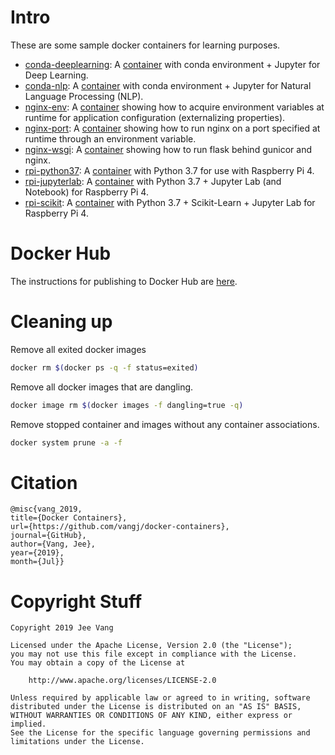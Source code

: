 # Intro

These are some sample docker containers for learning purposes.

* [conda-deeplearning](conda-deeplearning): A [container](https://hub.docker.com/r/vangjee/conda-deeplearning) with conda environment + Jupyter for Deep Learning.
* [conda-nlp](conda-nlp): A [container](https://hub.docker.com/r/vangjee/conda-nlp) with conda environment + Jupyter for Natural Language Processing (NLP).
* [nginx-env](nginx-env): A [container](https://hub.docker.com/r/vangjee/nginx-env) showing how to acquire environment variables at runtime for application configuration (externalizing properties).
* [nginx-port](nginx-port): A [container](https://hub.docker.com/r/vangjee/nginx-port) showing how to run nginx on a port specified at runtime through an environment variable.
* [nginx-wsgi](nginx-wsgi): A [container](https://hub.docker.com/r/vangjee/nginx-wsgi) showing how to run flask behind gunicor and nginx.
* [rpi-python37](rpi-python37): A [container](https://hub.docker.com/r/vangjee/rpi-python37) with Python 3.7 for use with Raspberry Pi 4.
* [rpi-jupyterlab](rpi-jupyterlab): A [container](https://hub.docker.com/r/vangjee/rpi-jupyterlab) with Python 3.7 + Jupyter Lab (and Notebook) for Raspberry Pi 4.
* [rpi-scikit](rpi-scikit): A [container](https://hub.docker.com/r/vangjee/rpi-scikit) with Python 3.7 + Scikit-Learn + Jupyter Lab for Raspberry Pi 4.

# Docker Hub

The instructions for publishing to Docker Hub are [here](https://ropenscilabs.github.io/r-docker-tutorial/04-Dockerhub.html).

# Cleaning up

Remove all exited docker images

```bash
docker rm $(docker ps -q -f status=exited)
```

Remove all docker images that are dangling.

```bash
docker image rm $(docker images -f dangling=true -q)
```

Remove stopped container and images without any container associations.

```bash
docker system prune -a -f
```

# Citation

```
@misc{vang_2019, 
title={Docker Containers}, 
url={https://github.com/vangj/docker-containers}, 
journal={GitHub},
author={Vang, Jee}, 
year={2019}, 
month={Jul}}
```

# Copyright Stuff

```
Copyright 2019 Jee Vang

Licensed under the Apache License, Version 2.0 (the "License");
you may not use this file except in compliance with the License.
You may obtain a copy of the License at

    http://www.apache.org/licenses/LICENSE-2.0

Unless required by applicable law or agreed to in writing, software
distributed under the License is distributed on an "AS IS" BASIS,
WITHOUT WARRANTIES OR CONDITIONS OF ANY KIND, either express or implied.
See the License for the specific language governing permissions and
limitations under the License.
```